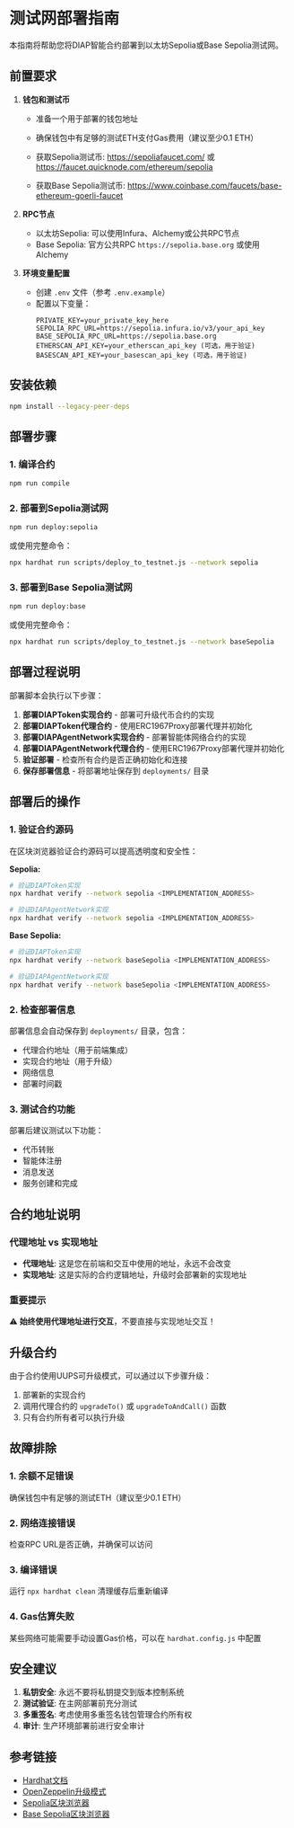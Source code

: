 # 测试网部署指南

本指南将帮助您将DIAP智能合约部署到以太坊Sepolia或Base Sepolia测试网。

## 前置要求

1. **钱包和测试币**
   - 准备一个用于部署的钱包地址
   - 确保钱包中有足够的测试ETH支付Gas费用（建议至少0.1 ETH）
   
   - 获取Sepolia测试币: https://sepoliafaucet.com/ 或 https://faucet.quicknode.com/ethereum/sepolia
   - 获取Base Sepolia测试币: https://www.coinbase.com/faucets/base-ethereum-goerli-faucet

2. **RPC节点**
   - 以太坊Sepolia: 可以使用Infura、Alchemy或公共RPC节点
   - Base Sepolia: 官方公共RPC `https://sepolia.base.org` 或使用Alchemy

3. **环境变量配置**
   - 创建 `.env` 文件（参考 `.env.example`）
   - 配置以下变量：
     ```
     PRIVATE_KEY=your_private_key_here
     SEPOLIA_RPC_URL=https://sepolia.infura.io/v3/your_api_key
     BASE_SEPOLIA_RPC_URL=https://sepolia.base.org
     ETHERSCAN_API_KEY=your_etherscan_api_key (可选，用于验证)
     BASESCAN_API_KEY=your_basescan_api_key (可选，用于验证)
     ```

## 安装依赖

```bash
npm install --legacy-peer-deps
```

## 部署步骤

### 1. 编译合约

```bash
npm run compile
```

### 2. 部署到Sepolia测试网

```bash
npm run deploy:sepolia
```

或使用完整命令：

```bash
npx hardhat run scripts/deploy_to_testnet.js --network sepolia
```

### 3. 部署到Base Sepolia测试网

```bash
npm run deploy:base
```

或使用完整命令：

```bash
npx hardhat run scripts/deploy_to_testnet.js --network baseSepolia
```

## 部署过程说明

部署脚本会执行以下步骤：

1. **部署DIAPToken实现合约** - 部署可升级代币合约的实现
2. **部署DIAPToken代理合约** - 使用ERC1967Proxy部署代理并初始化
3. **部署DIAPAgentNetwork实现合约** - 部署智能体网络合约的实现
4. **部署DIAPAgentNetwork代理合约** - 使用ERC1967Proxy部署代理并初始化
5. **验证部署** - 检查所有合约是否正确初始化和连接
6. **保存部署信息** - 将部署地址保存到 `deployments/` 目录

## 部署后的操作

### 1. 验证合约源码

在区块浏览器验证合约源码可以提高透明度和安全性：

**Sepolia:**
```bash
# 验证DIAPToken实现
npx hardhat verify --network sepolia <IMPLEMENTATION_ADDRESS>

# 验证DIAPAgentNetwork实现
npx hardhat verify --network sepolia <IMPLEMENTATION_ADDRESS>
```

**Base Sepolia:**
```bash
# 验证DIAPToken实现
npx hardhat verify --network baseSepolia <IMPLEMENTATION_ADDRESS>

# 验证DIAPAgentNetwork实现
npx hardhat verify --network baseSepolia <IMPLEMENTATION_ADDRESS>
```

### 2. 检查部署信息

部署信息会自动保存到 `deployments/` 目录，包含：
- 代理合约地址（用于前端集成）
- 实现合约地址（用于升级）
- 网络信息
- 部署时间戳

### 3. 测试合约功能

部署后建议测试以下功能：
- 代币转账
- 智能体注册
- 消息发送
- 服务创建和完成

## 合约地址说明

### 代理地址 vs 实现地址

- **代理地址**: 这是您在前端和交互中使用的地址，永远不会改变
- **实现地址**: 这是实际的合约逻辑地址，升级时会部署新的实现地址

### 重要提示

⚠️ **始终使用代理地址进行交互**，不要直接与实现地址交互！

## 升级合约

由于合约使用UUPS可升级模式，可以通过以下步骤升级：

1. 部署新的实现合约
2. 调用代理合约的 `upgradeTo()` 或 `upgradeToAndCall()` 函数
3. 只有合约所有者可以执行升级

## 故障排除

### 1. 余额不足错误

确保钱包中有足够的测试ETH（建议至少0.1 ETH）

### 2. 网络连接错误

检查RPC URL是否正确，并确保可以访问

### 3. 编译错误

运行 `npx hardhat clean` 清理缓存后重新编译

### 4. Gas估算失败

某些网络可能需要手动设置Gas价格，可以在 `hardhat.config.js` 中配置

## 安全建议

1. **私钥安全**: 永远不要将私钥提交到版本控制系统
2. **测试验证**: 在主网部署前充分测试
3. **多重签名**: 考虑使用多重签名钱包管理合约所有权
4. **审计**: 生产环境部署前进行安全审计

## 参考链接

- [Hardhat文档](https://hardhat.org/docs)
- [OpenZeppelin升级模式](https://docs.openzeppelin.com/upgrades-plugins/1.x/)
- [Sepolia区块浏览器](https://sepolia.etherscan.io/)
- [Base Sepolia区块浏览器](https://sepolia.basescan.org/)


